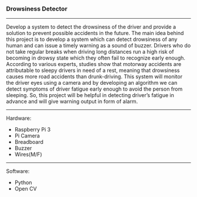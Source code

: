 <h3>Drowsiness Detector</h3>
<hr>
Develop a system to detect the drowsiness of the driver and provide a solution to prevent possible accidents in the future.
The main idea behind this project is to develop a system which can detect drowsiness of any human and can issue a timely warning as a sound of buzzer.
Drivers who do not take regular breaks when driving long distances run a high risk of becoming in drowsy state which they often fail to recognize early enough.
According to various experts, studies show that motorway accidents are attributable to sleepy drivers in need of a rest, meaning that drowsiness causes more road accidents than drunk-driving. 
This system will monitor the driver eyes using a camera and by developing an algorithm we can detect symptoms of driver fatigue early enough to avoid the person from sleeping. 
So, this project will be helpful in detecting driver’s fatigue in advance and will give warning output in form of alarm.
<br>
<hr>
Hardware:
<ul>
<li>Raspberry Pi 3</li>
<li>Pi Camera</li>
<li>Breadboard</li>
<li>Buzzer</li>
<li>Wires(M/F)</li>
</ul>
<hr>
Software:
<ul>
<li>Python</li>
<li>Open CV</li>
<ul>
